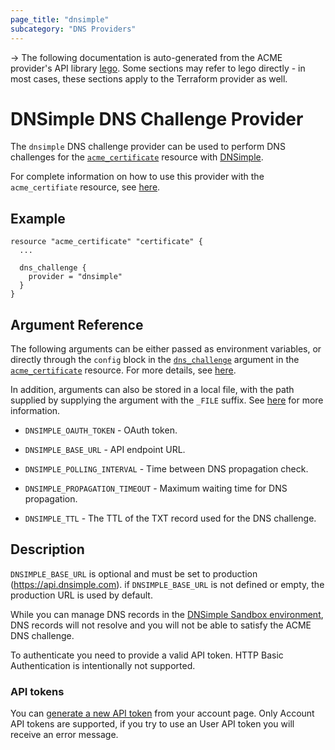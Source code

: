 ```yaml
---
page_title: "dnsimple"
subcategory: "DNS Providers"
---
```


-> The following documentation is auto-generated from the ACME
provider's API library [lego](https://go-acme.github.io/lego/).  Some
sections may refer to lego directly - in most cases, these sections
apply to the Terraform provider as well.

# DNSimple DNS Challenge Provider

The `dnsimple` DNS challenge provider can be used to perform DNS challenges for
the [`acme_certificate`][resource-acme-certificate] resource with
[DNSimple](https://dnsimple.com/).

[resource-acme-certificate]: ../resources/certificate.md

For complete information on how to use this provider with the `acme_certifiate`
resource, see [here][resource-acme-certificate-dns-challenges].

[resource-acme-certificate-dns-challenges]: ./certificate.md#using-dns-challenges

## Example

```hcl
resource "acme_certificate" "certificate" {
  ...

  dns_challenge {
    provider = "dnsimple"
  }
}
```
## Argument Reference

The following arguments can be either passed as environment variables, or
directly through the `config` block in the
[`dns_challenge`][resource-acme-certificate-dns-challenge-arg] argument in the
[`acme_certificate`][resource-acme-certificate] resource. For more details, see
[here][resource-acme-certificate-dns-challenges].

[resource-acme-certificate-dns-challenge-arg]: ./certificate.md#dns_challenge

In addition, arguments can also be stored in a local file, with the path
supplied by supplying the argument with the `_FILE` suffix. See
[here][acme-certificate-file-arg-example] for more information.

[acme-certificate-file-arg-example]: ./certificate.md#using-variable-files-for-provider-arguments

* `DNSIMPLE_OAUTH_TOKEN` - OAuth token.

* `DNSIMPLE_BASE_URL` - API endpoint URL.
* `DNSIMPLE_POLLING_INTERVAL` - Time between DNS propagation check.
* `DNSIMPLE_PROPAGATION_TIMEOUT` - Maximum waiting time for DNS propagation.
* `DNSIMPLE_TTL` - The TTL of the TXT record used for the DNS challenge.

## Description

`DNSIMPLE_BASE_URL` is optional and must be set to production (https://api.dnsimple.com).
if `DNSIMPLE_BASE_URL` is not defined or empty, the production URL is used by default.

While you can manage DNS records in the [DNSimple Sandbox environment](https://developer.dnsimple.com/sandbox/),
DNS records will not resolve and you will not be able to satisfy the ACME DNS challenge.

To authenticate you need to provide a valid API token.
HTTP Basic Authentication is intentionally not supported.

### API tokens

You can [generate a new API token](https://support.dnsimple.com/articles/api-access-token/) from your account page.
Only Account API tokens are supported, if you try to use an User API token you will receive an error message.

